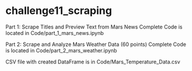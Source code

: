# challenge11_scraping

Part 1: Scrape Titles and Preview Text from Mars News
        Complete Code is located in Code/part_1_mars_news.ipynb

Part 2: Scrape and Analyze Mars Weather Data (60 points)
        Complete Code is located in Code/part_2_mars_weather.ipynb

CSV file with created DataFrame is in Code/Mars_Temperature_Data.csv
